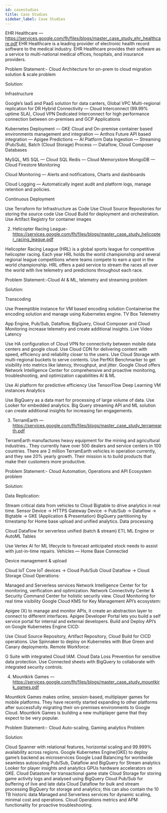 ```yaml
---
id: casestudies
title: Case Studies
sidebar_label: Case Studies
---
```


EHR Healthcare — https://services.google.com/fh/files/blogs/master_case_study_ehr_healthcare.pdf
EHR Healthcare is a leading provider of electronic health record software to the medical industry. EHR Healthcare provides their software as a service to multi-national medical offices, hospitals, and insurance providers.

Problem Statement:- Cloud Architecture for on-prem to cloud migration solution & scale problem

Solution:

Infrastructure

Google’s IaaS and PaaS solution for data canters, Global VPC
Multi-regional replication for DR
Hybrid Connectivity — Cloud Interconnect (99.99% uptime SLA), Cloud VPN
Dedicated Interconnect for high performance connection between on-premises and GCP
Applications

Kubernetes Deployment — GKE
Cloud and On-premise container based environments management and integration — Anthos
Future API based integration — Apigee
Predictions — AI Platform
Data Ingestion — Streaming (Pub/Sub), Batch (Cloud Storage)
Process — Dataflow, Cloud Composer
Databases

MySQL, MS SQL — Cloud SQL
Redis — Cloud Memorystore
MongoDB — Cloud Firestore
Monitoring

Cloud Monitoring — Alerts and notifications, Charts and dashboards

Cloud Logging — Automatically ingest audit and platform logs, manage retention and policies.

Continuous Deployment

Use Terraform for Infrastructure as Code
Use Cloud Source Repositories for storing the source code
Use Cloud Build for deployment and orchestration.
Use Artifact Registry for container images


2. Helicopter Racing League- https://services.google.com/fh/files/blogs/master_case_study_helicopter_racing_league.pdf

Helicopter Racing League (HRL) is a global sports league for competitive helicopter racing. Each year HRL holds the world championship and several regional league competitions where teams compete to earn a spot in the world championship. HRL offers a paid service to stream the races all over the world with live telemetry and predictions throughout each race.

Problem Statement:-Cloud AI & ML, telemetry and streaming problem

Solution:

Transcoding

Use Preemptible instance for VM based encoding solution
Containerise the encoding solution and manage using Kubernetes engine.
TV Box Telemetry

App Engine, Pub/Sub, Dataflow, BigQuery, Cloud Composer and Cloud Monitoring increase telemetry and create additional insights.
Live Video Latency

Use HA configuration of Cloud VPN for connectivity between mobile data centers and google cloud.
Use Cloud CDN for delivering content with speed, efficiency and reliability closer to the users.
Use Cloud Storage with multi-regional buckets to serve contents.
Use PerfKit Benchmarker to get visibility into metrics like latency, throughput, and jitter.
Google Cloud offers Network Intelligence Center for comprehensive and proactive monitoring, troubleshooting, and optimization capabilities
AI & ML

Use AI platform for predictive efficiency
Use TensorFlow Deep Learning VM instances
Analytics

Use BigQuery as a data mart for processing of large volume of data.
Use Looker for embedded analytics.
Big Query streaming API and ML solution can create additional insights for increasing fan engagements.


3. TerramEarth — https://services.google.com/fh/files/blogs/master_case_study_terramearth.pdf

TerramEarth manufactures heavy equipment for the mining and agricultural industries.. They currently have over 500 dealers and service centers in 100 countries. There are 2 million TerramEarth vehicles in operation currently, and they see 20% yearly growth. Their mission is to build products that make their customers more productive.

Problem Statement:- Cloud Automation, Operations and API Ecosystem problem

Solution:

Data Replication:

Stream critical data from vehicles to Cloud Bigtable to drive analytics in real time.
Sensor Device -> HTTPS Gateway Device -> Pub/Sub -> Dataflow -> Bigtable -> GKE (Application & Presentation)
BigQuery partitioning by timestamp for Home base upload and unified analytics.
Data processing

Cloud Dataflow for serverless unified (batch & stream) ETL
ML Engine or AutoML Tables

Use Vertex AI for ML lifecycle to forecast anticipated stock needs to assist with just-in-time repairs.
Vehicles — Home Base Connected

Device management & upload

Cloud IoT Core
IoT devices -> Cloud Pub/Sub
Cloud Dataflow -> Cloud Storage
Cloud Operations:

Managed and Serverless services
Network Intelligence Center for for monitoring, verification and optimization.
Network Connectivity Center & Security Command Center for holistic security view.
Cloud Monitoring for real time visibility
Google Cloud KMS for Key Management
API’s ecosystem:

Apigee (X) to manage and monitor APIs, it create an abstraction layer to connect to different interfaces.
Apigee Developer Portal lets you build a self service portal for internal and external developers.
Build and Deploy API’s on Google Kubernetes Engine
CICD:

Use Cloud Source Repository, Artifact Repository, Cloud Build for CICD operations.
Use Spinnaker to deploy on Kubernetes with Blue Green and Canary deployments.
Remote Workforce:

G Suite with integrated Cloud IAM.
Cloud Data Loss Prevention for sensitive data protection.
Use Connected sheets with BigQuery to collaborate with integrated security controls.


4. Mountkirk Games — https://services.google.com/fh/files/blogs/master_case_study_mountkirk_games.pdf

Mountkirk Games makes online, session-based, multiplayer games for mobile platforms. They have recently started expanding to other platforms after successfully migrating their on-premises environments to Google Cloud. Mountkirk Games is building a new multiplayer game that they expect to be very popular.

Problem Statement:- Cloud Auto-scaling, Gaming analytics Problem

Solution:

Cloud Spanner with relational features, horizontal scaling and 99.999% availability across regions.
Google Kubernetes Engine(GKE) to deploy game’s backend as microservices
Google Load Balancing for worldwide seamless autoscaling
Pub/Sub, Dataflow and BigQuery for Stream analytics
Looker for player insights and analytics
GPUs hardware accelerators on GKE.
Cloud Datastore for transactional game state
Cloud Storage for storing game activity logs and analysed using BigQuery
Cloud Pub/Sub for buffering of live and late data
Cloud Dataflow for bulk and stream processing
BigQuery for storage and analytics; this can also contain the 10 TB historic data
Managed and Serverless services for dynamic scaling, minimal cost and operations.
Cloud Operations metrics and APM functionality for proactive troubleshooting.